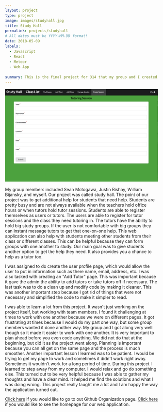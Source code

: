 ```yaml
---
layout: project
type: project
image: images/studyhall.jpg
title: Study Hall 
permalink: projects/studyhall
# All dates must be YYYY-MM-DD format!
date: 2018-05-09
labels:
  - Javascript
  - React
  - Meteor
  - Web App

summary: This is the final project for 314 that my group and I created, enjoy! 
---
```


<img class="ui large right floated image" src="/images/studyhall2.jpg">


My group members included Sean Motogawa, Justin Bishay, William Bijansky, and myself. Our project was called study hall. The point of our project was to get additional help for students that need help. Students are pretty busy and are not always available when the teachers hold office hours or when tutors hold tutor sessions. Students are able to register themselves as users or tutors. The users are able to register for tutor sessions and the class they need tutoring in. The tutors have the ability to hold big study groups. If the user is not comfortable with big groups they can instant message tutors to get that one-on-one help. This web application can also help with students meeting other students from their class or different classes. This can be helpful because they can form groups with one another to study. Our main goal was to give students another option to get the help they need. It also provides you a chance to help as a tutor too. 

I was assigned to do create the user profile page, which would allow the user to put in information such as there name, email, address, etc. I was also tasked with creating an "Add Tutor" page. This was important because it gave the admin the ability to add tutors or take tutors off if necessary. The last task was to do a clean up and modify code by making it cleaner. This was another important step because I got rid of things that were not necessary and simplified the code to make it simpler to read. 

I was able to learn a lot from this project. It wasn't just working on the project itself, but working with team members. I found it challenging at times to work with one another because we were on different pages. It got frustrating at times because I would do my part one way, but some group members wanted it done another way. My group and I got along very well though so it made it easier to work with one another. It is very important to plan ahead before you even code anything. We did not do that at the beginning, but did it as the project went along. Planning is important because you can all get on the same page and the process is much smoother. Another important lesson I learned was to be patient. I would be trying to get my page to work and sometimes it didn't work right away. Sometimes it wouldn't work for a long period of time. During this project I learned to step away from my computer. I would relax and go do something else. This turned out to be very helpful because I was able to gather my thoughts and have a clear mind. It helped me find the solutions and what I was doing wrong. This project really taught me a lot and I am happy the way the application turned out. 

[Click here](https://github.com/study-hall) if you would like to go to out Github Organization page. [Click here](https://study-hall.github.io/) if you would like to see the homepage for our web application. 
